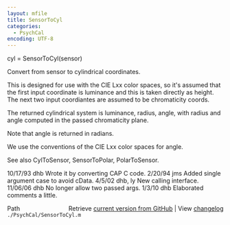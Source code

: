 ```yaml
---
layout: mfile
title: SensorToCyl
categories:
  - PsychCal
encoding: UTF-8
---
```


cyl = SensorToCyl(sensor)

Convert from sensor to cylindrical coordinates.

This is designed for use with the CIE Lxx color
spaces, so it's assumed that the first input
coordinate is luminance and this is taken directly
as height.  The next two input coordiantes are
assumed to be chromaticity coords.

The returned cylindrical system is luminance, radius, angle,
with radius and angle computed in the passed chromaticity plane.

Note that angle is returned in radians.

We use the conventions of the CIE Lxx color spaces
for angle.

See also CylToSensor, SensorToPolar, PolarToSensor.

10/17/93  dhb   Wrote it by converting CAP C code.
2/20/94   jms   Added single argument case to avoid cData.
4/5/02    dhb, ly  New calling interface.
11/06/06  dhb   No longer allow two passed args.
1/3/10    dhb   Elaborated comments a little.


<div class="code_header" style="text-align:right;">
  <span style="float:left;">Path&nbsp;&nbsp;</span> <span class="counter">Retrieve <a href=
  "https://raw.github.com/Psychtoolbox-3/Psychtoolbox-3/beta/./PsychCal/SensorToCyl.m">current version from GitHub</a> | View <a href=
  "https://github.com/Psychtoolbox-3/Psychtoolbox-3/commits/beta/./PsychCal/SensorToCyl.m">changelog</a></span>
</div>
<div class="code">
  <code>./PsychCal/SensorToCyl.m</code>
</div>
